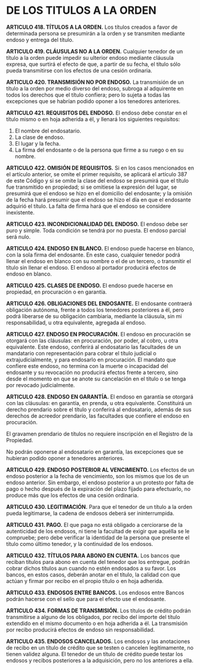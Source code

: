 # DE LOS TITULOS A LA ORDEN

__ARTICULO 418. TÍTULOS A LA ORDEN.__ Los títulos creados a favor de determinada persona se
presumirán a la orden y se transmiten mediante endoso y entrega del título.

__ARTICULO 419. CLÁUSULAS NO A LA ORDEN.__ Cualquier tenedor de un título a la orden
puede impedir su ulterior endoso mediante cláusula expresa, que surtirá el efecto de que, a
partir de su fecha, el título sólo pueda transmitirse con los efectos de una cesión ordinaria.

__ARTICULO 420. TRANSMISIÓN NO POR ENDOSO.__ La transmisión de un título a la orden por
medio diverso del endoso, subroga al adquirente en todos los derechos que el título confiera;
pero lo sujeta a todas las excepciones que se habrían podido oponer a los tenedores anteriores.

__ARTICULO 421. REQUISITOS DEL ENDOSO.__ El endoso debe constar en el título mismo o en
hoja adherida a él, y llenará los siguientes requisitos:

1. El nombre del endosatario.
2. La clase de endoso.
3. El lugar y la fecha.
4. La firma del endosante o de la persona que firme a su ruego o en su nombre.

__ARTICULO 422. OMISIÓN DE REQUISITOS.__ Si en los casos mencionados en el artículo
anterior, se omite el primer requisito, se aplicará el artículo 387 de este Código y si se omite la
clase del endoso se presumirá que el título fue transmitido en propiedad; si se omitiese la
expresión del lugar, se presumirá que el endoso se hizo en el domicilio del endosante; y la
omisión de la fecha hará presumir que el endoso se hizo el día en que el endosante adquirió el
título. La falta de firma hará que el endoso se considere inexistente.

__ARTICULO 423. INCONDICIONALIDAD DEL ENDOSO.__ El endoso debe ser puro y simple.
Toda condición se tendrá por no puesta. El endoso parcial será nulo.

__ARTICULO 424. ENDOSO EN BLANCO.__ El endoso puede hacerse en blanco, con la sola firma
del endosante. En este caso, cualquier tenedor podrá llenar el endoso en blanco con su nombre
o el de un tercero, o transmitir el título sin llenar el endoso. El endoso al portador producirá
efectos de endoso en blanco.

__ARTICULO 425. CLASES DE ENDOSO.__ El endoso puede hacerse en propiedad, en procuración
o en garantía.

__ARTICULO 426. OBLIGACIONES DEL ENDOSANTE.__ El endosante contraerá obligación
autónoma, frente a todos los tenedores posteriores a él, pero podrá liberarse de su obligación
cambiaria, mediante la cláusula, sin mi responsabilidad, u otra equivalente, agregada al endoso.

__ARTICULO 427. ENDOSO EN PROCURACIÓN.__ El endoso en procuración se otorgará con las
cláusulas: en procuración, por poder, al cobro, u otra equivalente. Este endoso, conferirá al
endosatario las facultades de un mandatario con representación para cobrar el título judicial o
extrajudicialmente, y para endosarlo en procuración. El mandato que confiere este endoso, no
termina con la muerte o incapacidad del endosante y su revocación no producirá efectos frente
a tercero, sino desde el momento en que se anote su cancelación en el título o se tenga por
revocado judicialmente.

__ARTICULO 428. ENDOSO EN GARANTÍA.__ El endoso en garantía se otorgará con las cláusulas:
en garantía, en prenda, u otra equivalente. Constituirá un derecho prendario sobre el título y
conferirá al endosatario, además de sus derechos de acreedor prendario, las facultades que
confiere el endoso en procuración.

El gravamen prendario de títulos no requiere inscripción en el Registro de la Propiedad.

No podrán oponerse al endosatario en garantía, las excepciones que se hubieran podido
oponer a tenedores anteriores.

__ARTICULO 429. ENDOSO POSTERIOR AL VENCIMIENTO.__ Los efectos de un endoso posterior
a la fecha de vencimiento, son los mismos que los de un endoso anterior.
Sin embargo, el endoso posterior a un protesto por falta de pago o hecho después de la
expiración del plazo fijado para efectuarlo, no produce más que los efectos de una cesión
ordinaria.

__ARTICULO 430. LEGITIMACIÓN.__ Para que el tenedor de un título a la orden pueda legitimarse,
la cadena de endosos deberá ser ininterrumpida.

__ARTICULO 431. PAGO.__ El que paga no está obligado a cerciorarse de la autenticidad de los
endosos, ni tiene la facultad de exigir que aquélla se le compruebe; pero debe verificar la
identidad de la persona que presente el título como último tenedor, y la continuidad de los
endosos.

__ARTICULO 432. TÍTULOS PARA ABONO EN CUENTA.__ Los bancos que reciban títulos para
abono en cuenta del tenedor que los entregue, podrán cobrar dichos títulos aun cuando no
estén endosados a su favor. Los bancos, en estos casos, deberán anotar en el título, la calidad
con que actúan y firmar por recibo en el propio título o en hoja adherida.

__ARTICULO 433. ENDOSOS ENTRE BANCOS.__ Los endosos entre Bancos podrán hacerse con el
sello que para el efecto use el endosante.

__ARTICULO 434. FORMAS DE TRANSMISIÓN.__ Los títulos de crédito podrán transmitirse a
alguno de los obligados, por recibo del importe del título extendido en el mismo documento o
en hoja adherida a él. La transmisión por recibo producirá efectos de endoso sin
responsabilidad.

__ARTICULO 435. ENDOSOS CANCELADOS.__ Los endosos y las anotaciones de recibo en un
título de crédito que se testen o cancelen legítimamente, no tienen validez alguna. El tenedor
de un título de crédito puede testar los endosos y recibos posteriores a la adquisición, pero no
los anteriores a ella.